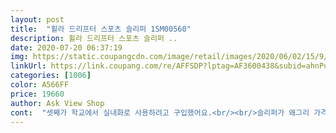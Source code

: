 ```yaml
---
layout: post 
title:  "휠라 드리프터 스포츠 슬리퍼 1SM00560" 
description: 휠라 드리프터 스포츠 슬리퍼 ..
date: 2020-07-20 06:37:19 
img: https://static.coupangcdn.com/image/retail/images/2020/06/02/15/9/2ffb38ac-6861-4f84-9f37-21dfa8480504.jpg 
linkUrl: https://link.coupang.com/re/AFFSDP?lptag=AF3600438&subid=ahnPublicAsk&pageKey=1681370228&itemId=2864237354&vendorItemId=70820247377&traceid=V0-113-b31e7233c2ec8747 
categories: [1006] 
color: A566FF 
price: 19660 
author: Ask View Shop 
cont:  "셋째가 학교에서 실내화로 사용하려고 구입했어요.<br/><br/>슬리퍼가 왜그리 가격들이 비싼지 저처럼 다자녀 맘들은 고민들 하셨을거라 생각합니다.<br/> 일단 가격이 괜찮았고 받고보니 쿠션감이 별로여서 불편할줄 알았는데 하루신고 좋다고 하더라구요.<br/> 발가락 모양대로 약간에 눌린듯한 디자인이 헛투로 있는건 아닌거 같아요.<br/> 편하고 좋습니다.<br/><br/>이 슬리퍼는 작게 나왔다고해서 240샀더니 커서 230으로 교환해서 신었더니 잘 맞네요ㅎㅎ<br/>평소 슬리퍼 운동화 230신어요<br/>회사에서 신으려고 샀는데 괜히 샀음.<br/> 무게는 가볍고 좀 여유가 있는 크기인데, 신고 걸으니 발등이 너무너무 아픔.<br/> 다음날까지도.<br/> 발등이 낮고 신축성도없어서 걸을때마다 발등이 너무 아프고 쓰레빠 질질 끄는 맛도 없음.<br/> 발에 살이 없는편인데도 아픈데 살좀있으면 어떻게 신을지.<br/> 무슨 쓰레빠가 생긴건 겁나 편하게 생겼는데 이렇게 불편한지.<br/> 역시 삼디다스가 제일 편한듯해서 삼디다스 다시 샀음.<br/><br/>" 
---
```

